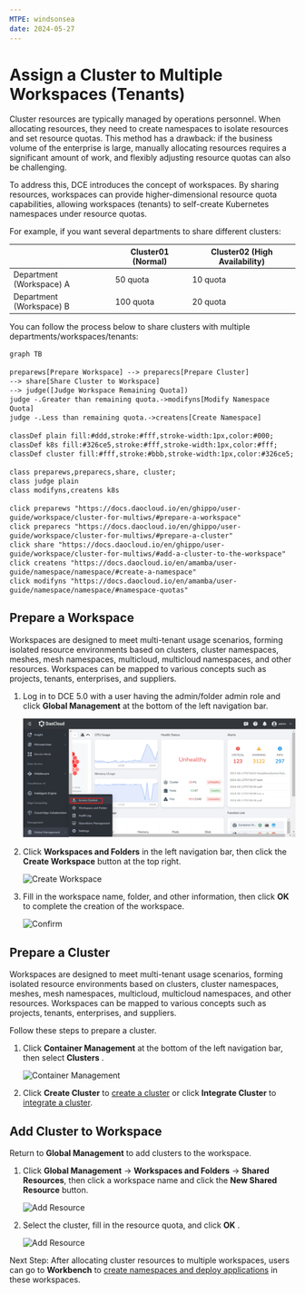```yaml
---
MTPE: windsonsea
date: 2024-05-27
---
```


# Assign a Cluster to Multiple Workspaces (Tenants)

Cluster resources are typically managed by operations personnel. When allocating resources,
they need to create namespaces to isolate resources and set resource quotas.
This method has a drawback: if the business volume of the enterprise is large,
manually allocating resources requires a significant amount of work,
and flexibly adjusting resource quotas can also be challenging.

To address this, DCE introduces the concept of workspaces. By sharing resources,
workspaces can provide higher-dimensional resource quota capabilities,
allowing workspaces (tenants) to self-create Kubernetes namespaces under resource quotas.

For example, if you want several departments to share different clusters:

|                   | Cluster01 (Normal) | Cluster02 (High Availability) |
| ----------------- | ------------------ | ----------------------------- |
| Department (Workspace) A | 50 quota          | 10 quota                |
| Department (Workspace) B | 100 quota         | 20 quota                |

You can follow the process below to share clusters with multiple departments/workspaces/tenants:

```mermaid
graph TB

preparews[Prepare Workspace] --> preparecs[Prepare Cluster]
--> share[Share Cluster to Workspace]
--> judge([Judge Workspace Remaining Quota])
judge -.Greater than remaining quota.->modifyns[Modify Namespace Quota]
judge -.Less than remaining quota.->createns[Create Namespace]

classDef plain fill:#ddd,stroke:#fff,stroke-width:1px,color:#000;
classDef k8s fill:#326ce5,stroke:#fff,stroke-width:1px,color:#fff;
classDef cluster fill:#fff,stroke:#bbb,stroke-width:1px,color:#326ce5;

class preparews,preparecs,share, cluster;
class judge plain
class modifyns,createns k8s

click preparews "https://docs.daocloud.io/en/ghippo/user-guide/workspace/cluster-for-multiws/#prepare-a-workspace"
click preparecs "https://docs.daocloud.io/en/ghippo/user-guide/workspace/cluster-for-multiws/#prepare-a-cluster"
click share "https://docs.daocloud.io/en/ghippo/user-guide/workspace/cluster-for-multiws/#add-a-cluster-to-the-workspace"
click createns "https://docs.daocloud.io/en/amamba/user-guide/namespace/namespace/#create-a-namespace"
click modifyns "https://docs.daocloud.io/en/amamba/user-guide/namespace/namespace/#namespace-quotas"
```

## Prepare a Workspace

Workspaces are designed to meet multi-tenant usage scenarios, forming isolated resource environments based on clusters,
cluster namespaces, meshes, mesh namespaces, multicloud, multicloud namespaces, and other resources. Workspaces
can be mapped to various concepts such as projects, tenants, enterprises, and suppliers.

1. Log in to DCE 5.0 with a user having the admin/folder admin role and click __Global Management__ at the bottom of the left navigation bar.

    ![Global Management](../images/ws01.png)

2. Click __Workspaces and Folders__ in the left navigation bar, then click the __Create Workspace__ button at the top right.

    ![Create Workspace](https://docs.daocloud.io/daocloud-docs-images/docs/ghippo/images/ws02.png)

3. Fill in the workspace name, folder, and other information, then click __OK__ to complete the creation of the workspace.

    ![Confirm](https://docs.daocloud.io/daocloud-docs-images/docs/ghippo/images/ws03.png)

## Prepare a Cluster

Workspaces are designed to meet multi-tenant usage scenarios, forming isolated resource environments based on clusters, cluster namespaces, meshes, mesh namespaces, multicloud, multicloud namespaces, and other resources. Workspaces can be mapped to various concepts such as projects, tenants, enterprises, and suppliers.

Follow these steps to prepare a cluster.

1. Click __Container Management__ at the bottom of the left navigation bar, then select __Clusters__ .

    ![Container Management](../images/clusterlist01.png)

1. Click __Create Cluster__ to [create a cluster](../../kpanda/user-guide/clusters/create-cluster.md) or click __Integrate Cluster__ to [integrate a cluster](../../kpanda/user-guide/clusters/integrate-cluster.md).

## Add Cluster to Workspace

Return to __Global Management__ to add clusters to the workspace.

1. Click __Global Management__ -> __Workspaces and Folders__ -> __Shared Resources__, then click a workspace name and click the __New Shared Resource__ button.

    ![Add Resource](../images/addcluster01.png)

1. Select the cluster, fill in the resource quota, and click __OK__ .

    ![Add Resource](../images/addcluster02.png)

Next Step: After allocating cluster resources to multiple workspaces, users can go to __Workbench__ to
[create namespaces and deploy applications](../../amamba/user-guide/namespace/namespace.md) in these workspaces.
